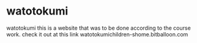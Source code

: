 # watotokumi
watotokumi
 this is a website that was to be done according to the course work.
 check it out at this link watotokumichildren-shome.bitballoon.com
